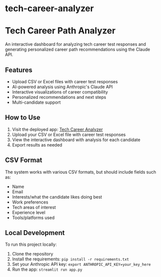 # tech-career-analyzer

# Tech Career Path Analyzer

An interactive dashboard for analyzing tech career test responses and generating personalized career path recommendations using the Claude API.

## Features

- Upload CSV or Excel files with career test responses
- AI-powered analysis using Anthropic's Claude API
- Interactive visualizations of career compatibility
- Personalized recommendations and next steps
- Multi-candidate support

## How to Use

1. Visit the deployed app: [Tech Career Analyzer](https://yourusername-tech-career-analyzer.streamlit.app)
2. Upload your CSV or Excel file with career test responses
3. View the interactive dashboard with analysis for each candidate
4. Export results as needed

## CSV Format

The system works with various CSV formats, but should include fields such as:
- Name
- Email
- Interests/what the candidate likes doing best
- Work preferences
- Tech areas of interest
- Experience level
- Tools/platforms used

## Local Development

To run this project locally:

1. Clone the repository
2. Install the requirements: `pip install -r requirements.txt`
3. Set your Anthropic API key: `export ANTHROPIC_API_KEY=your_key_here`
4. Run the app: `streamlit run app.py`
